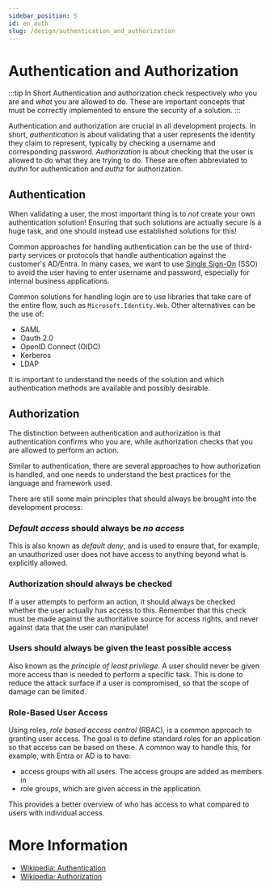 ```yaml
---
sidebar_position: 5
id: en_auth
slug: /design/authentication_and_authorization
---
```


# Authentication and Authorization
:::tip In Short
Authentication and authorization check respectively _who_ you are and _what_ you are allowed to do. These are important concepts that must be correctly implemented to ensure the security of a solution.
:::

Authentication and authorization are crucial in all development projects. In short, _authentication_ is about validating that a user represents the identity they claim to represent, typically by checking a username and corresponding password. _Authorization_ is about checking that the user is allowed to do what they are trying to do. These are often abbreviated to _authn_ for authentication and _authz_ for authorization.

## Authentication
When validating a user, the most important thing is to *not* create your own authentication solution! Ensuring that such solutions are actually secure is a huge task, and one should instead use established solutions for this!

Common approaches for handling authentication can be the use of third-party services or protocols that handle authentication against the customer's AD/Entra. In many cases, we want to use [Single Sign-On](https://en.wikipedia.org/wiki/Single_sign-on) (SSO) to avoid the user having to enter username and password, especially for internal business applications.

Common solutions for handling login are to use libraries that take care of the entire flow, such as `Microsoft.Identity.Web`. Other alternatives can be the use of:
* SAML
* Oauth 2.0
* OpenID Connect (OIDC)
* Kerberos
* LDAP

It is important to understand the needs of the solution and which authentication methods are available and possibly desirable.

## Authorization
The distinction between authentication and authorization is that authentication confirms who you are, while authorization checks that you are allowed to perform an action.

Similar to authentication, there are several approaches to how authorization is handled, and one needs to understand the best practices for the language and framework used.

There are still some main principles that should always be brought into the development process:

### _Default access_ should always be _no access_
This is also known as _default deny_, and is used to ensure that, for example, an unauthorized user does not have access to anything beyond what is explicitly allowed.

### Authorization should always be checked
If a user attempts to perform an action, it should always be checked whether the user actually has access to this. Remember that this check must be made against the authoritative source for access rights, and never against data that the user can manipulate!

### Users should always be given the least possible access
Also known as the _principle of least privilege_. A user should never be given more access than is needed to perform a specific task. This is done to reduce the attack surface if a user is compromised, so that the scope of damage can be limited.

### Role-Based User Access
Using roles, _role based access control_ (RBAC), is a common approach to granting user access. The goal is to define standard roles for an application so that access can be based on these. A common way to handle this, for example, with Entra or AD is to have:
* access groups with all users. The access groups are added as members in
* role groups, which are given access in the application.

This provides a better overview of who has access to what compared to users with individual access.

# More Information
* [Wikipedia: Authentication](https://en.wikipedia.org/wiki/Authentication)
* [Wikipedia: Authorization](https://en.wikipedia.org/wiki/Authorization)

